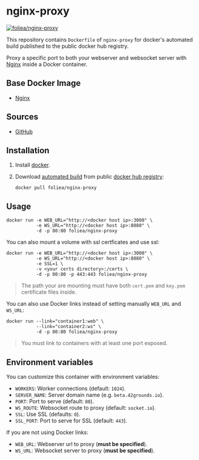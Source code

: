 # nginx-proxy
[![foliea/nginx-proxy](http://dockeri.co/image/foliea/nginx-proxy)](https://registry.hub.docker.com/u/foliea/nginx-proxy/)

This repository contains `Dockerfile` of `nginx-proxy` for docker's automated build
published to the public docker hub registry.

Proxy a specific port to both your webserver and websocket server with
[Nginx](http://nginx.com/) inside a Docker container.

## Base Docker Image

* [Nginx](https://registry.hub.docker.com/_/nginx/)

## Sources

* [GitHub](https://github.com/foliea/nginx-proxy)

## Installation

1. Install [docker](http://www.docker.com).

2. Download [automated build](https://registry.hub.docker.com/u/foliea/nginx-proxy) from public
[docker hub registry](https://registry.hub.docker.com/):

    `docker pull foliea/nginx-proxy`

## Usage

    docker run -e WEB_URL="http://<docker host ip>:3000" \
               -e WS_URL="http://<docker host ip>:8080" \
               -d -p 80:80 foliea/nginx-proxy

You can also mount a volume with ssl certficates and use ssl:

    docker run -e WEB_URL="http://<docker host ip>:3000" \
               -e WS_URL="http://<docker host ip>:8080" \
               -e SSL=1 \
               -v <your certs directory>:/certs \
               -d -p 80:80 -p 443:443 foliea/nginx-proxy

> The path your are mounting must have both `cert.pem` and `key.pem`
certificate files inside.

You can also use Docker links instead of setting manually `WEB_URL` and
`WS_URL`:

    docker run --link="container1:web" \
               --link="container2:ws" \
               -d -p 80:80 foliea/nginx-proxy

> You must link to containers with at least one port exposed.

## Environment variables

You can customize this container with environment variables:

* `WORKERS`: Worker connections (default: `1024`).
* `SERVER_NAME`: Server domain name (e.g. `beta.42grounds.io`).
* `PORT`: Port to serve (default: `80`).
* `WS_ROUTE`: Websocket route to proxy (default: `socket.io`).
* `SSL`: Use SSL (defaults: `0`).
* `SSL_PORT`: Port to serve for SSL (default: `443`).

If you are not using Docker links:

* `WEB_URL`: Webserver url to proxy (**must be specified**).
* `WS_URL`: Websocket server to proxy (**must be specified**).
